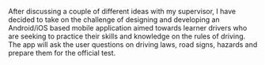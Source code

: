 After discussing a couple of different ideas with my supervisor, I have decided to take on the challenge of designing and developing an Android/iOS based mobile application aimed towards learner drivers who are seeking to practice their skills and knowledge on the rules of driving. The app will ask the user questions on driving laws, road signs, hazards and prepare them for the official test. 